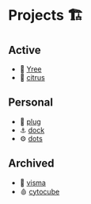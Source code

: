 # Projects 🏗️

## Active

- 🌳 [Yree](https://yree.io)
- 🍋 [citrus](/citrus)

## Personal

- 🔌 [plug](/plug)
- ⚓️ [dock](/dock)
- ⚙️ [dots](/dots)

## Archived

- 📐 [visma](visma)
- 🩸 [cytocube](cytocube)
